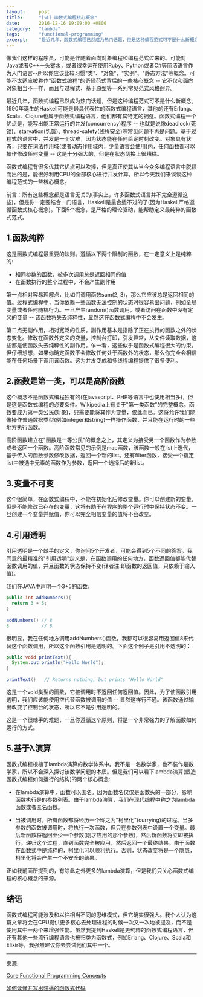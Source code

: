 ```yaml
---
layout:     post
title:      "[译] 函数式编程核心概念"
date:       2016-12-16 19:09:00 +0800
category:   "lambda"
tags:       "functional-programming"
excerpt:    "最近几年，函数式编程已然成为热门话题，但是这种编程范式可不是什么新概念。1990年诞生的Haskell可能是最具代表性的函数式编程语言，其他的还有Erlang、Scala、Clojure也属于函数式编程语言，他们都有其特定的拥趸。"
---
```


像我们这样的程序员，可能是伴随着面向对象编程和编程范式过来的。可能对Java或者C++一头雾水，或者很幸运在使用Ruby、Python或者C#等简洁语言作为入门语言--所以你应该比较习惯"类"、"对象"、"实例"、"静态方法"等概念。可能不太适应被称作"函数式编程"的奇怪范式背后的一些核心概念 -- 它不仅和面向对象相当不一样，而且与过程式、基于原型等一系列常见范式风格迥异。

最近几年，函数式编程已然成为热门话题，但是这种编程范式可不是什么新概念。1990年诞生的Haskell可能是最具代表性的函数式编程语言，其他的还有Erlang、Scala、Clojure也属于函数式编程语言，他们都有其特定的拥趸。函数式编程一个优点是，能写出能正常运行的并发(concurrency)程序 -- 也就是说像deadlock(死锁)、starvation(饥饿)、thread-safety(线程安全)等常见问题不再是问题。基于过程式的语言中，并发是一个灾难，因为状态能在任何给定时刻改变。对象具有状态，只要在词法作用域(或者动态作用域内，少量语言会使用)内，任何函数都可以操作修改任何变量 -- 这是十分强大的，但是在状态切换上很糟糕。

函数式编程有很多优其它优点可以吹捧，但是真正使其从当今众多编程语言中脱颖而出的是，能很好利用CPU的全部核心进行并发计算。所以今天我们来谈谈这种编程范式的一些核心概念。

前言：所有这些概念都是语言无关的(事实上，许多函数式语言并不完全遵循这些)，但是你一定要结合一门语言，Haskell是最合适不过的了(因为Haskell严格遵循函数式核心概念)。下面5个概念，是严格的理论驱动，能帮助定义最纯粹的函数式范式。

## 1.函数纯粹

这是函数式编程最重要的法则。遵循以下两个限制的函数，在一定意义上是纯粹的:

 - 相同参数的函数，被多次调用总是返回相同的值
 - 在函数执行的整个过程中，不会产生副作用

第一点相对容易理解点，比如们调用函数sum(2, 3)，那么它应该总是返回相同的值。过程式编程中，当你依赖一些函数无法控制的状态时很容易出问题，例如全局变量或者任何随机行为。一旦产生random()函数调用，或者访问在函数中没有定义的变量 -- 该函数将失去纯粹性，显然这在函数式编程中不会发生。

第二点无副作用，相对宽泛的性质。副作用基本是指除了正在执行的函数之外的状态变化。修改在函数外定义的变量，控制台打印，引发异常，从文件读取数据，这些都是使函数失去纯粹性的副作用。乍一看，这些似乎是函数式编程很大的约束。但仔细想想，如果你确定函数不会修改任何处于函数外的状态，那么你完全会相信能在任何场景下调用该函数。这为并发变成和多线程编程提供了很多便利。

## 2.函数是第一类，可以是高阶函数

这个概念不是函数式编程独有的(在javascript、PHP等语言中也使用相当多)，但是这是函数式编程的必要条件。Wikipedia上有关于"第一类函数"的完整概念。函数要成为第一类公民(对象)，只需要能将其作为变量，仅此而已。这将允许我们能像操作普通数据类型(例如integer和string)一样操作函数，并且能在运行时的一些地方执行函数。

高阶函数建立在"函数是一等公民"的概念之上，其定义为接受另一个函数作为参数或者返回一个函数。高阶函数常见的示例是map函数，该函数一般在list上迭代，基于传入的函数参数修改数据，返回一个新的list。还有filter函数，接受一个指定list中被选中元素的函数作为参数，返回一个选择后的新list。

## 3.变量不可变

这个很简单，在函数式编程中，不能在初始化后修改变量。你可以创建新的变量，但是不能修改已存在的变量，这将有助于在程序的整个运行时中保持状态不变。一旦创建一个变量并赋值，你可以完全相信变量的值将不会改变。

## 4.引用透明

引用透明是一个棘手的定义，你询问5个开发者，可能会得到5个不同的答案。我同意的最精准的"引用透明"定义是，在函数调用的任何地方，函数返回值都能代替函数调用的值，并且函数的状态保持不变(译者注:即函数的返回值，只依赖于输入值)。

我们在JAVA中声明一个3+5的函数:

```java
public int addNumbers(){
  return 3 + 5;
}
 
addNumbers() // 8
8            // 8
```

很明显，我在任何地方调用addNumbers()函数，我都可以很容易用返回值8来代替这个函数调用，所以这个函数引用是透明的。下面这个例子是引用不透明的：

```java
public void printText(){
  System.out.println("Hello World");
}
 
printText()   // Returns nothing, but prints "Hello World"
```

这是一个void类型的函数，它被调用时不返回任何返回值。因此，为了使函数引用透明，我们应该能使用空代替函数被调用的值 -- 显然这样行不通。该函数通过输出改变了控制台的状态，所以它不是引用透明的。

这是一个很棘手的难题，一旦你遵循这个原则，将是一个非常强力的了解函数如何运行的方式。

## 5.基于λ演算

函数式编程根植于lambda演算的数学体系中。我不是一名数学家，也不装作是数学家，所以不会深入探讨该数学问题的本质。但是我们可以看下lambda演算(塑造函数式编程如何运行的结构)的两个核心概念:

 - 在lambda演算中，函数可以匿名。因为函数名仅仅是函数头的一部分，影响函数执行是的参数列表。由于lambda演算，我们在现代编程中称之为lambda函数或者匿名函数。

 - 当被调用时，所有函数都将经历一个称之为"柯里化"(currying)的过程。当多参数的函数被调用时，将执行一次函数，但只在参数列表中设置一个变量。最后新函数将返回至少一个参数(刚才应用的那个参数)，然后新函数将立即被执行。递归这个过程，直到函数完全被应用，然后返回一个最终结果。由于函数在函数式中是纯粹的，柯里化可以顺利执行。否则，状态改变将是一个隐患，柯里化将会产生一个不安全的结果。
 
正如我前面所提到的，有除此之外更多的lambda演算，但是我们只关心函数式编程的核心概念的来源。

## 结语

函数式编程可能涉及和以往相当不同的思维模式，但它确实很强大。我个人认为这篇文章将会在CPU提供更多核心去处理进程的时候一次又一次地被提及，而不是使用其中一两个来增强性能。虽然我提到Haskell是更纯粹的函数式编程语言，但还有其他一些流行编程语言也被归类为函数式，例如Erlang、Clojure、Scala和Elixir等，我强烈建议你去尝试他们其中一个。

----
来源:

[Core Functional Programming Concepts](https://thesocietea.org/2016/12/core-functional-programming-concepts/)

[如何读懂并写出装逼的函数式代码](http://coolshell.cn/articles/17524.html)
